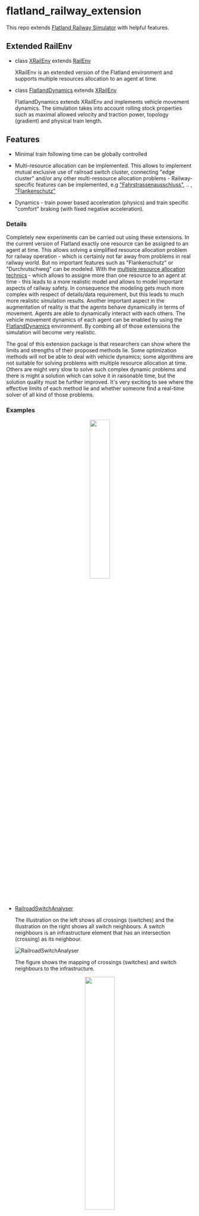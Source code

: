 # flatland_railway_extension
This repo extends [Flatland Railway Simulator](https://gitlab.aicrowd.com/flatland/flatland) with helpful features.  

## Extended RailEnv  
- class [XRailEnv](https://github.com/aiAdrian/flatland_railway_extension/blob/master/flatland_extensions/environment_extensions/XRailEnv.py) extends [RailEnv](https://gitlab.aicrowd.com/flatland/flatland/-/blob/master/flatland/envs/rail_env.py#L36)
  
  XRailEnv is an extended version of the Flatland environment and supports multiple resources allocation to an agent at time.

- class [FlatlandDynamics](https://github.com/aiAdrian/flatland_railway_extension/blob/master/flatland_extensions/environment_extensions/FlatlandDynamics.py) extends [XRailEnv](https://github.com/aiAdrian/flatland_railway_extension/blob/master/flatland_extensions/environment_extensions/XRailEnv.py)

  FlatlandDynamics extends XRailEnv and implements vehicle movement dynamics. The simulation takes into account rolling stock properties such as maximal allowed velocity and traction power, topology (gradient) and physical train length.

## Features
- Minimal train following time can be globally controlled 
- Multi-resource allocation can be implemented. This allows to implement mutual exclusive use of railroad switch cluster, connecting "edge cluster" and/or any other multi-ressource allocation problems - Railway-specific features can be implemented, e.g  ["Fahrstrassenausschluss"](https://de.wikipedia.org/wiki/Fahrstra%C3%9Fe), .. , ["Flankenschutz"](https://de.wikipedia.org/wiki/Fahrstra%C3%9Fe#Flankenschutz) 
 
- Dynamics - train power based acceleration (physics) and train specific "comfort" braking (with fixed negative acceleration).

### Details
Completely new experiments can be carried out using these extensions. In the current version of Flatland exactly one resource can be assigned to an agent at time. This allows solving a simplified resource allocation problem for railway operation - which is certainly not far away from problems in real railway world. But no important features such as "Flankenschutz" or "Durchrutschweg" can be modeled. With the [multiple resource allocation technics](https://github.com/aiAdrian/flatland_railway_extension/blob/master/flatland_extensions/environment_extensions/FlatlandResourceAllocator.py) - which allows to assigne more than one resource to an agent at time - this leads to a more realistic model and allows to model important aspects of railway safety. In consequence the modeling gets much more complex with respect of details/data requirement, but this leads to much more realistic simulation results. Another important aspect in the augmentation of reality is that the agents behave dynamically in terms of movement. Agents are able to dynamically interact with each others. The vehicle movement dynamics of each agent can be enabled by using the [FlatlandDynamics](https://github.com/aiAdrian/flatland_railway_extension/blob/master/flatland_extensions/environment_extensions/FlatlandDynamics.py) environment. By combing all of those extensions the simulation will become very realistic.

The goal of this extension package is that researchers can show where the limits and strengths of their proposed methods lie. Some optimization methods will not be able to deal with vehicle dynamics; some algorithms are not suitable for solving problems with multiple resource allocation at time. Others are might very slow to solve such complex dynamic problems and there is might a solution which can solve it in raisonable time, but the solution quality must be further improved. It's very exciting to see where the effective limits of each method lie and whether someone find a real-time solver of all kind of those problems.

### Examples
<p align="center" width="100%">
    <img width="33%" src="https://raw.githubusercontent.com/aiAdrian/flatland_railway_extension/master/images/flatland_scenario.png"> 
</p>


- [RailroadSwitchAnalyser](https://github.com/aiAdrian/flatland_railway_extension/blob/master/flatland_extensions/RailroadSwitchAnalyser.py)
  
  The illustration on the left shows all crossings (switches) and the illustration on the right shows all switch neighbours. A switch neighbours is an infrastructure element that has an intersection (crossing) as its neighbour.

  ![RailroadSwitchAnalyser](https://raw.githubusercontent.com/aiAdrian/flatland_railway_extension/master/images/RailroadSwitchAnalyser.png "RailroadSwitchAnalyser")

  The figure shows the mapping of crossings (switches) and switch neighbours to the infrastructure.
<p align="center" width="100%">
    <img width="40%" src="https://raw.githubusercontent.com/aiAdrian/flatland_railway_extension/master/images/flatland_scenario_cell_types.png"> 
</p>

- [RailroadSwitchCluster](https://github.com/aiAdrian/flatland_railway_extension/blob/master/flatland_extensions/utils/FlatlandDynamicsRenderer.py)
  
  The left illustration shows all connecting edges (cluster). The number shows the cluster id. Cells with the same cluster id belong to the same cluster. The right illustration shows all switch clusters. A switch cluster contains one or more crossing (switch) cells where each switch within the cluster are all neighbors. The switches in the same cluster have the same switch cluster id. 
  
  ![RailroadSwitchCluster](https://raw.githubusercontent.com/aiAdrian/flatland_railway_extension/master/images/RailroadSwitchCluster.png "RailroadSwitchCluster")

- [FlatlandResourceAllocator](https://github.com/aiAdrian/flatland_railway_extension/blob/master/flatland_extensions/environment_extensions/FlatlandResourceAllocator.py)

   The Flatland Resource Allocator extension allows the implementation of a simultaneous allocation of multiple resources to an agent, and also allows the concept of minimal headway (train-following), which roughly simulates the real infrastructure behavior. A two-minute train sequence (n-flatland time steps) is often used in many real railway systems - the entire system is therefore designed for a minimum headway of n seconds. With the help of the multi-resource allocator it is possible to implement "flank protection", ... and dynamic movement.
   
   
- [FlatlandGraphBuilder](https://github.com/aiAdrian/flatland_railway_extension/blob/master/flatland_extensions/FlatlandGraphBuilder.py)
 

- [FlatlandDynamics](https://github.com/aiAdrian/flatland_railway_extension/blob/master/flatland_extensions/environment_extensions/FlatlandDynamics.py)
  
  The diagram on the left shows the speed diagram for each train. The traveled distance [m] is plotted on the x-axis. The speed in kilometers per hour [km/h] is shown on the y-axis. The orange curve shows the maximum allowed speed. The blue curve is the simulated speed. The length of the train is easy to see because the last axle of the train must have allowed a higher speed, otherwise the train will not accelerate. The diagram on the right shows the acculeration [m/s] on the y-axis.  On the x-axis traveled distance [m] is plotted again.

 ![FlatlandDynamics](https://github.com/aiAdrian/flatland_railway_extension/blob/master/images/FlatlandDynamics.png "FlatlandDynamics")


- [Rolling Stock](https://github.com/aiAdrian/flatland_railway_extension/blob/master/flatland_extensions/environment_extensions/RollingStock.py)
  
  The rolling stock data stores the technical characteristics of each locomotive, including tractive effort and speed limits. The [DynamicAgent](https://github.com/aiAdrian/flatland_railway_extension/blob/master/flatland_extensions/environment_extensions/DynamicAgent.py) stores the physical properties such as mass and length of the complete train (agent) and requires the rolling stock data to simulate the tractive effort and acceleration.
  
  The diagram shows the traction characteristics. The speed is plotted on the x-axis. The maximum tractive effort is plotted on the y-axis. Traction power is limited by the maximum force that traction can exert on the wheel and is further limited by the maximum power of the motor.
  
<p align="center" width="100%">
    <img width="20%" src="https://github.com/aiAdrian/flatland_railway_extension/blob/master/images/FlatlandDynamics_RollingStock_tractive_effort.png "> 
</p>
  
    P = F * v = m * a * v

        F : Force [N]
        P : Power [W]
        v : Velocity [m/s]
        m : Mass [kg] 
        a : Acceleration [m/s2]
 

  
    Pmax = v_max_traction * max_traction
    
        Pmax : Maximum power of the traction 
        v_max_traction : Is the speed up to which the vehicle can deliver the maximum force.
        max_traction : Is the overall maximum force the traction can deliver.
  
 



- [FlatlandDynamicsRendering](https://github.com/aiAdrian/flatland_railway_extension/blob/master/flatland_extensions/utils/FlatlandDynamicsRenderer.py)
  
  Resources colored orange, red or black are occupied by the train. Orange indicates a resource reserved for the train but not required by either the braking distance or the physical train. Red or black resources are security related. Black is the physical train and red resources are needed for braking. The physical train can occupy more than one cell since the train length can be greater than the length of the underlaying cell. In the visualization, however, a train that would fit into one cell can also take up more than one cell if part of the train is in the next cell and part is still in the current one. Green resources are still occupied. They are intended to approximately simulate the time required to handle all security elements - they represents the minimal train following time. 
  
  
 <p align="center" width="100%">
    <img width="33%" src="https://github.com/aiAdrian/flatland_railway_extension/blob/master/images/FlatlandDynamicsRendering.png"> 
</p>
  
The Example is showing a moving block based simulation. The rendering is done with FlatlandDynamicsRenderer.


  
## Working code 
- [Google coLab notebook - Recife export](https://github.com/aiAdrian/flatland_railway_extension/blob/master/Flatland_recife.ipynb)
- [Google coLab notebook - Simulation with multi-resource reservation](https://github.com/aiAdrian/flatland_railway_extension/blob/master/Flatland_Resource_Allocation.ipynb)
- [Google coLab notebook - Flatland dynamics](https://github.com/aiAdrian/flatland_railway_extension/blob/master/Flatland_Dynamics.ipynb)


## Links 
[Flatland Challenge](https://www.aicrowd.com/search?utf8=%E2%9C%93&q=flatland)

[Flatland introduction](https://flatland.aicrowd.com/getting-started/env.html)

[Rolling stock](https://en.wikipedia.org/wiki/Rolling_stock) 

[Nagel-Schrekenberg-Model](https://en.wikipedia.org/wiki/Nagel%E2%80%93Schreckenberg_model)


##### Information  
The initial implementation is authored by Adrian Egli's (aiAdrian) [neurips2020 flatland challenge solution (submission)](https://gitlab.aicrowd.com/adrian_egli/neurips2020-flatland-starter-kit)

##### Permission to use  
If you use this or any idea out of this code for/in any academic publication - you must credit the authors. No commerical use allowed.

